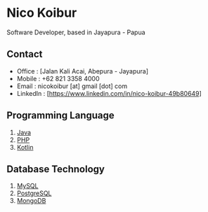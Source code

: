 # Nico Koibur #

Software Developer, based in Jayapura - Papua

## Contact
  * Office : [Jalan Kali Acai, Abepura - Jayapura] 
  * Mobile : +62 821 3358 4000
  * Email  : nicokoibur [at] gmail [dot] com
  * LinkedIn : [https://www.linkedin.com/in/nico-koibur-49b80649]

## Programming Language
  1. [Java](http://java.sun.com)
  2. [PHP](http://php.net)
  3. [Kotlin](http://kotlinlang.org)

## Database Technology
  1. [MySQL](http://www.mysql.com)
  2. [PostgreSQL](http://www.postgresql.org)
  3. [MongoDB](http://www.mongodb.com)